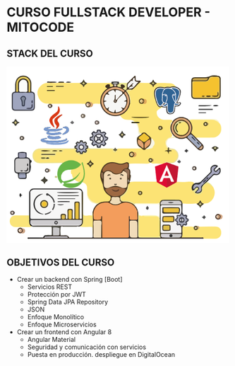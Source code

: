 # CURSO FULLSTACK DEVELOPER - MITOCODE

## STACK DEL CURSO

![](assets/stack-del-curso.png)

## OBJETIVOS DEL CURSO

* Crear un backend con Spring [Boot]
  * Servicios REST
  * Protección por JWT
  * Spring Data JPA Repository
  * JSON
  * Enfoque Monolítico
  * Enfoque Microservicios
* Crear un frontend con Angular 8
  * Angular Material
  * Seguridad y comunicación con servicios
  * Puesta en producción. despliegue en DigitalOcean